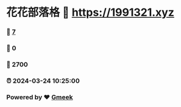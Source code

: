 # 花花部落格 :link: https://1991321.xyz 
### :page_facing_up: [7](https://1991321.xyz/tag.html) 
### :speech_balloon: 0 
### :hibiscus: 2700 
### :alarm_clock: 2024-03-24 10:25:00 
### Powered by :heart: [Gmeek](https://github.com/Meekdai/Gmeek)

